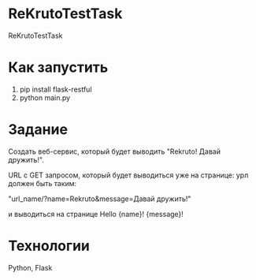 # ReKrutoTestTask
ReKrutoTestTask

# Как запустить
1. pip install flask-restful
1. python main.py

# Задание

Создать веб-сервис, который будет выводить "Rekruto! Давай дружить!". 

URL с GET запросом, который будет выводиться уже на странице: урл должен быть таким: 

"url_name/?name=Rekruto&message=Давай дружить!"

 и выводиться на странице Hello {name}! {message}!

# Технологии

Python, Flask
